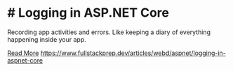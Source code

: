 # # Logging in ASP.NET Core

Recording app activities and errors. Like keeping a diary of everything happening inside your app.

[Read More](https://www.fullstackprep.dev/articles/webd/aspnet/logging-in-aspnet-core) https://www.fullstackprep.dev/articles/webd/aspnet/logging-in-aspnet-core